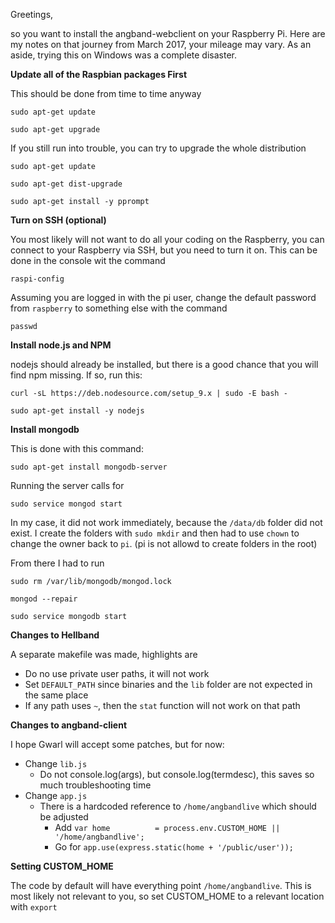 Greetings,

so you want to install the angband-webclient on your Raspberry Pi.
Here are my notes on that journey from March 2017, your mileage may vary.
As an aside, trying this on Windows was a complete disaster.

**Update all of the Raspbian packages First**

This should be done from time to time anyway

`sudo apt-get update`

`sudo apt-get upgrade`

If you still run into trouble, you can try to upgrade the whole distribution

`sudo apt-get update`

`sudo apt-get dist-upgrade`

`sudo apt-get install -y pprompt`


**Turn on SSH (optional)**

You most likely will not want to do all your coding on the Raspberry,
you can connect to your Raspberry via SSH, but you need to turn it on.
This can be done in the console wit the command

`raspi-config`

Assuming you are logged in with the pi user, change the default password
from `raspberry` to something else with the command

`passwd`

**Install node.js and NPM**

nodejs should already be installed, but there is a good chance that you
will find npm missing. If so, run this:

`curl -sL https://deb.nodesource.com/setup_9.x | sudo -E bash -`

`sudo apt-get install -y nodejs`

**Install mongodb**

This is done with this command:

`sudo apt-get install mongodb-server`

Running the server calls for 

`sudo service mongod start`

In my case, it did not work immediately, because the `/data/db` folder
did not exist. I create the folders with `sudo mkdir` and then had to
use `chown` to change the owner back to `pi`. (pi is not allowd to 
create folders in the root)

From there I had to run

`sudo rm /var/lib/mongodb/mongod.lock`

`mongod --repair`

`sudo service mongodb start`


**Changes to Hellband**

A separate makefile was made, highlights are
* Do no use private user paths, it will not work
* Set `DEFAULT_PATH` since binaries and the `lib` folder are not expected in the same place
* If any path uses `~`, then the `stat` function will not work on that path

**Changes to angband-client**

I hope Gwarl will accept some patches, but for now:
* Change `lib.js`
  * Do not console.log(args), but console.log(termdesc), this saves so much troubleshooting time
* Change `app.js`
  * There is a hardcoded reference to `/home/angbandlive` which should be adjusted
      * Add `var home          = process.env.CUSTOM_HOME || '/home/angbandlive';`
      * Go for `app.use(express.static(home + '/public/user'));`
  
**Setting CUSTOM_HOME**

The code by default will have everything point `/home/angbandlive`.
This is most likely not relevant to you, so set CUSTOM_HOME to a relevant location with `export`